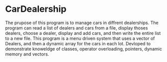 # CarDealership
The prupose of this program is to manage cars in diffrent dealerships.
The program can read a list of dealers and cars from a file, display thoses dealers, choose a dealer, display and add cars, and then write the entire list to a new file.
This program is a menu driven system that uses a vector of Dealers, and then a dynamic array for the cars in each lot. Devloped to demonstrate knoweldge of classes, operator overloading, pointers, dynamic memory and vectors.
